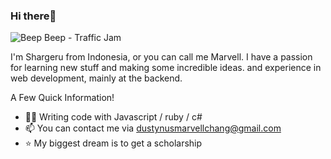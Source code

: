 ### Hi there👋

![Beep Beep - Traffic Jam](https://user-images.githubusercontent.com/98151725/178896777-d4c7609a-9a06-4192-b9b2-b1b5597091f8.png)


I'm Shargeru from Indonesia, or you can call me Marvell. I have a passion for learning new stuff and making some incredible ideas. and experience in web development, mainly at the backend.

A Few Quick Information!

- 🧑‍💻 Writing code with Javascript / ruby / c#
- 📫 You can contact me via dustynusmarvellchang@gmail.com
- ⭐ My biggest dream is to get a scholarship
